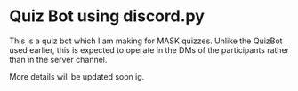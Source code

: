 # Quiz Bot using discord.py 

This is a quiz bot which I am making for MASK quizzes. Unlike the QuizBot used earlier, this is expected to operate in the DMs of the participants rather than in the server channel.

More details will be updated soon ig. 
